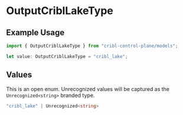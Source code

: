 # OutputCriblLakeType

## Example Usage

```typescript
import { OutputCriblLakeType } from "cribl-control-plane/models";

let value: OutputCriblLakeType = "cribl_lake";
```

## Values

This is an open enum. Unrecognized values will be captured as the `Unrecognized<string>` branded type.

```typescript
"cribl_lake" | Unrecognized<string>
```